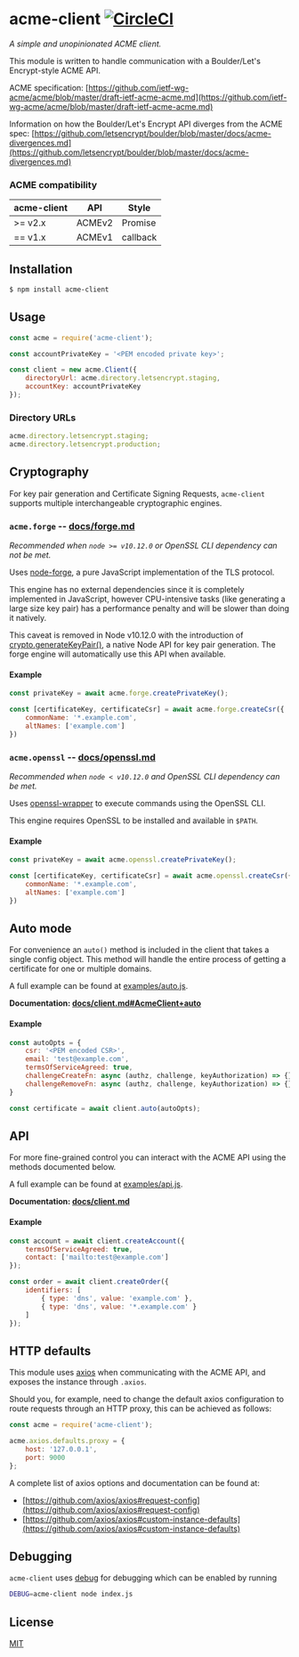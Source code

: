 # acme-client [![CircleCI](https://circleci.com/gh/publishlab/node-acme-client.svg?style=svg)](https://circleci.com/gh/publishlab/node-acme-client)

*A simple and unopinionated ACME client.*

This module is written to handle communication with a Boulder/Let's Encrypt-style ACME API.

ACME specification: [https://github.com/ietf-wg-acme/acme/blob/master/draft-ietf-acme-acme.md](https://github.com/ietf-wg-acme/acme/blob/master/draft-ietf-acme-acme.md)

Information on how the Boulder/Let's Encrypt API diverges from the ACME spec:
[https://github.com/letsencrypt/boulder/blob/master/docs/acme-divergences.md](https://github.com/letsencrypt/boulder/blob/master/docs/acme-divergences.md)


### ACME compatibility

| acme-client   | API       | Style     |
| ------------- | --------- | --------- |
| >= v2.x       | ACMEv2    | Promise   |
| == v1.x       | ACMEv1    | callback  |


## Installation

```bash
$ npm install acme-client
```


## Usage

```js
const acme = require('acme-client');

const accountPrivateKey = '<PEM encoded private key>';

const client = new acme.Client({
    directoryUrl: acme.directory.letsencrypt.staging,
    accountKey: accountPrivateKey
});
```


### Directory URLs

```js
acme.directory.letsencrypt.staging;
acme.directory.letsencrypt.production;
```


## Cryptography

For key pair generation and Certificate Signing Requests, `acme-client` supports multiple interchangeable cryptographic engines.


### `acme.forge` -- [docs/forge.md](docs/forge.md)

*Recommended when `node >= v10.12.0` or OpenSSL CLI dependency can not be met.*

Uses [node-forge](https://www.npmjs.com/package/node-forge), a pure JavaScript implementation of the TLS protocol.

This engine has no external dependencies since it is completely implemented in JavaScript, however CPU-intensive tasks (like generating a large size key pair) has a performance penalty and will be slower than doing it natively.

This caveat is removed in Node v10.12.0 with the introduction of [crypto.generateKeyPair()](https://nodejs.org/api/crypto.html#crypto_crypto_generatekeypair_type_options_callback), a native Node API for key pair generation. The forge engine will automatically use this API when available.


#### Example

```js
const privateKey = await acme.forge.createPrivateKey();

const [certificateKey, certificateCsr] = await acme.forge.createCsr({
    commonName: '*.example.com',
    altNames: ['example.com']
})
```


### `acme.openssl` -- [docs/openssl.md](docs/openssl.md)

*Recommended when `node < v10.12.0` and OpenSSL CLI dependency can be met.*

Uses [openssl-wrapper](https://www.npmjs.com/package/openssl-wrapper) to execute commands using the OpenSSL CLI.

This engine requires OpenSSL to be installed and available in `$PATH`.


#### Example

```js
const privateKey = await acme.openssl.createPrivateKey();

const [certificateKey, certificateCsr] = await acme.openssl.createCsr({
    commonName: '*.example.com',
    altNames: ['example.com']
})
```


## Auto mode

For convenience an `auto()` method is included in the client that takes a single config object.
This method will handle the entire process of getting a certificate for one or multiple domains.

A full example can be found at [examples/auto.js](examples/auto.js).

__Documentation: [docs/client.md#AcmeClient+auto](docs/client.md#AcmeClient+auto)__


#### Example

```js
const autoOpts = {
    csr: '<PEM encoded CSR>',
    email: 'test@example.com',
    termsOfServiceAgreed: true,
    challengeCreateFn: async (authz, challenge, keyAuthorization) => {},
    challengeRemoveFn: async (authz, challenge, keyAuthorization) => {}
}

const certificate = await client.auto(autoOpts);
```


## API

For more fine-grained control you can interact with the ACME API using the methods documented below.

A full example can be found at [examples/api.js](examples/api.js).

__Documentation: [docs/client.md](docs/client.md)__


#### Example

```js
const account = await client.createAccount({
    termsOfServiceAgreed: true,
    contact: ['mailto:test@example.com']
});

const order = await client.createOrder({
    identifiers: [
        { type: 'dns', value: 'example.com' },
        { type: 'dns', value: '*.example.com' }
    ]
});
```


## HTTP defaults

This module uses [axios](https://github.com/axios/axios) when communicating with the ACME API, and exposes the instance through `.axios`.

Should you, for example, need to change the default axios configuration to route requests through an HTTP proxy, this can be achieved as follows:

```js
const acme = require('acme-client');

acme.axios.defaults.proxy = {
    host: '127.0.0.1',
    port: 9000
};
```

A complete list of axios options and documentation can be found at:

* [https://github.com/axios/axios#request-config](https://github.com/axios/axios#request-config)
* [https://github.com/axios/axios#custom-instance-defaults](https://github.com/axios/axios#custom-instance-defaults)


## Debugging

`acme-client` uses [debug](https://www.npmjs.com/package/debug) for debugging which can be enabled by running

```bash
DEBUG=acme-client node index.js
```


## License

[MIT](LICENSE)
